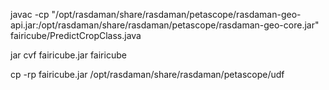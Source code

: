 javac -cp "/opt/rasdaman/share/rasdaman/petascope/rasdaman-geo-api.jar:/opt/rasdaman/share/rasdaman/petascope/rasdaman-geo-core.jar" fairicube/PredictCropClass.java

jar cvf fairicube.jar fairicube

cp -rp fairicube.jar /opt/rasdaman/share/rasdaman/petascope/udf
